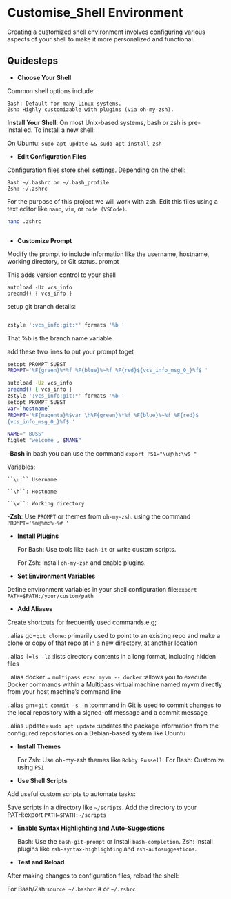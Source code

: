 # Customise_Shell Environment
Creating a customized shell environment involves configuring various aspects of your shell to make it more personalized and functional. 
## Quidesteps
- **Choose Your Shell**

Common shell options include:

    Bash: Default for many Linux systems.
    Zsh: Highly customizable with plugins (via oh-my-zsh).

**Install Your Shell**:
On most Unix-based systems, bash or zsh is pre-installed. To install a new shell:

On Ubuntu: ``sudo apt update && sudo apt install zsh``

- **Edit Configuration Files**

Configuration files store shell settings. Depending on the shell:

    Bash:~/.bashrc or ~/.bash_profile
    Zsh: ~/.zshrc
For the purpose of this project we will work with zsh.
Edit this files using a text editor like ``nano``, ``vim``, or ``code (VSCode)``.
```sh
nano .zshrc



```
 
 - **Customize Prompt**

Modify the prompt to include information like the username, hostname, working directory, or Git status.
prompt

This adds version control to your shell
```she
autoload -Uz vcs_info
precmd() { vcs_info }
```
setup git branch details:
```sh

zstyle ':vcs_info:git:*' formats '%b '
```
That %b is the branch name variable

add these two lines to put your prompt toget
```sh
setopt PROMPT_SUBST
PROMPT='%F{green}%*%f %F{blue}%~%f %F{red}${vcs_info_msg_0_}%f$ '
```

```sh
autoload -Uz vcs_info
precmd() { vcs_info }
zstyle ':vcs_info:git:*' formats '%b '
setopt PROMPT_SUBST
var=`hostname`
PROMPT='%F{magenta}%$var \h%F{green}%*%f %F{blue}%~%f %F{red}$
{vcs_info_msg_0_}%f$ '

NAME=" BOSS"
figlet "welcome , $NAME"


```


-**Bash**
in bash you can use the command   ``export PS1="\u@\h:\w$ "``

Variables:

    ``\u:`` Username

    ``\h``: Hostname
    
    ``\w``: Working directory

-**Zsh**: Use ``PROMPT`` or themes from ``oh-my-zsh``.
using the command ``PROMPT='%n@%m:%~%# '``

-  **Install Plugins**

    For Bash: Use tools like ``bash-it`` or write custom scripts.

    For Zsh: Install ``oh-my-zsh`` and enable plugins.

- **Set Environment Variables** 

Define environment variables in your shell configuration file:``export PATH=$PATH:/your/custom/path``

- **Add Aliases**

Create shortcuts for frequently used commands.e.g; 

. alias gc=``git clone``: primarily used to point to an existing repo and make a clone or copy of that repo at in a new directory, at another location

. alias ll=``ls -la`` :lists directory contents in a long format, including hidden files

. alias docker = ``multipass exec myvm -- docker`` :allows you to execute Docker commands within a Multipass virtual machine named myvm directly from your host machine’s command line

. alias gm=``git commit -s -m`` :command in Git is used to commit changes to the local repository with a signed-off message and a commit message

. alias update=``sudo apt update`` :updates the package information from the configured repositories on a Debian-based system like Ubuntu


- **Install Themes**

    For Zsh: Use oh-my-zsh themes like ``Robby Russell``.
    For Bash: Customize using ``PS1``

- **Use Shell Scripts**

Add useful custom scripts to automate tasks:

Save scripts in a directory like ``~/scripts``.
    Add the directory to your PATH:export ``PATH=$PATH:~/scripts``

- **Enable Syntax Highlighting and Auto-Suggestions**

    Bash: Use the ``bash-git-prompt`` or install ``bash-completion``.
    Zsh: Install plugins like ``zsh-syntax-highlighting`` and ``zsh-autosuggestions``.

- **Test and Reload**

After making changes to configuration files, reload the shell:

For Bash/Zsh:``source ~/.bashrc``  # or ``~/.zshrc``


